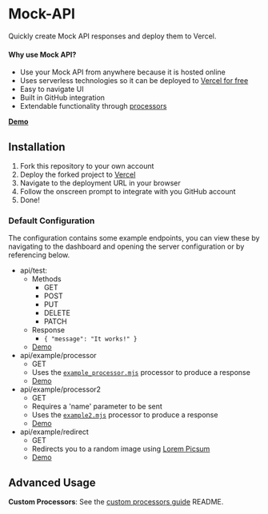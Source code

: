 # Mock-API
Quickly create Mock API responses and deploy them to Vercel.

#### Why use Mock API?
- Use your Mock API from anywhere because it is hosted online
- Uses serverless technologies so it can be deployed to [Vercel for free](https://vercel.com/pricing)
- Easy to navigate UI
- Built in GitHub integration
- Extendable functionality through [processors](src/processors)

**[Demo](https://mock-api-example.vercel.app)**

## Installation
1. Fork this repository to your own account
2. Deploy the forked project to [Vercel](https://vercel.com)
3. Navigate to the deployment URL in your browser
4. Follow the onscreen prompt to integrate with you GitHub account
5. Done!

### Default Configuration
The configuration contains some example endpoints, you can view these by navigating to the dashboard and opening the server configuration or by referencing below.
- api/test:
  - Methods
    - GET
    - POST
    - PUT
    - DELETE
    - PATCH
  - Response
    - `{ "message": "It works!" }`
  - [Demo](https://mock-api-example.vercel.app/api/test) 
- api/example/processor
  - GET
  - Uses the [`example_processor.mjs`](src/processors/example_processor.mjs) processor to produce a response
  - [Demo](https://mock-api-example.vercel.app/api/example/processor)
- api/example/processor2
  - GET
  - Requires a 'name' parameter to be sent
  - Uses the [`example2.mjs`](src/processors/example2.mjs) processor to produce a response 
  - [Demo](https://mock-api-example.vercel.app/api/example/processor2?name=jack)
- api/example/redirect
  - GET
  - Redirects you to a random image using [Lorem Picsum](https://picsum.photos/)
  - [Demo](https://mock-api-example.vercel.app/api/example/redirect)

## Advanced Usage
**Custom Processors**: See the [custom processors guide](src/processors) README.
